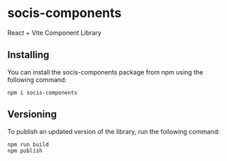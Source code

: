 # socis-components

React + Vite Component Library

## Installing

You can install the socis-components package from npm using the following command:

```
npm i socis-components
```

## Versioning

To publish an updated version of the library, run the following command:

```
npm run build
npm publish
```
